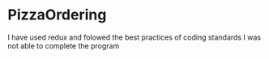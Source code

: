 # PizzaOrdering
I have used redux and folowed the best practices of coding standards
I was not able to complete the program
